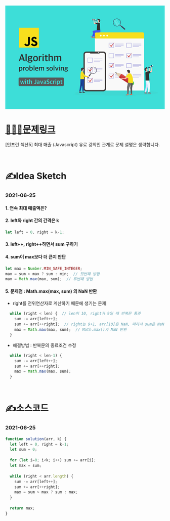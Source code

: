 [![인프런](../인프런표지.jpg)](https://www.inflearn.com/course/%EC%9E%90%EB%B0%94%EC%8A%A4%ED%81%AC%EB%A6%BD%ED%8A%B8-%EC%95%8C%EA%B3%A0%EB%A6%AC%EC%A6%98-%EB%AC%B8%EC%A0%9C%ED%92%80%EC%9D%B4/dashboard)
# [👩🏻‍💻문제링크](https://www.inflearn.com/course/%EC%9E%90%EB%B0%94%EC%8A%A4%ED%81%AC%EB%A6%BD%ED%8A%B8-%EC%95%8C%EA%B3%A0%EB%A6%AC%EC%A6%98-%EB%AC%B8%EC%A0%9C%ED%92%80%EC%9D%B4/dashboard)

[인프런 섹션5] 최대 매출 (Javascript)
유료 강의인 관계로 문제 설명은 생략합니다.

<br>

# ✍️Idea Sketch

### **2021-06-25**

#### 1. 연속 최대 매출액은?
#### 2. left와 right 간의 간격은 k
```javascript
let left = 0, right = k-1;
```
#### 3. left++, right++하면서 sum 구하기
#### 4. sum이 max보다 더 큰지 판단
```javascript
let max = Number.MIN_SAFE_INTEGER;
max = sum > max ? sum : min;  // 첫번째 방법
max = Math.max(max, sum);  // 두번째 방법
```

#### 5. 문제점 : Math.max(max, sum) 의 NaN 반환 
- right를 전위연산자로 계산하기 때문에 생기는 문제
```javascript
  while (right < len) {  // len이 10, right가 9일 때 반복문 통과
    sum -= arr[left++];
    sum += arr[++right];  // right는 9+1, arr[10]은 NaN, 따라서 sum은 NaN
    max = Math.max(max, sum);  // Math.max()가 NaN 반환
  }
```

- 해결방법 : 반복문의 종료조건 수정
```javascript
  while (right < len-1) {
    sum -= arr[left++];
    sum += arr[++right];
    max = Math.max(max, sum);
  }
```

<br>

# ✍️소스코드

### **2021-06-25**

```javascript
function solution(arr, k) {
  let left = 0, right = k-1;
  let sum = 0;

  for (let i=0; i<k; i++) sum += arr[i];
  let max = sum;

  while (right < arr.length) {
    sum -= arr[left++];
    sum += arr[++right];
    max = sum > max ? sum : max;
  }

  return max;
}
```
